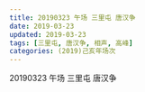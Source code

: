 ```yaml
---
title: 20190323 午场 三里屯 唐汉争
date: 2019-03-23
updated: 2019-03-23
tags: [三里屯, 唐汉争, 相声, 高峰]
categories: (2019)己亥年场次
---
```

20190323 午场 三里屯 唐汉争